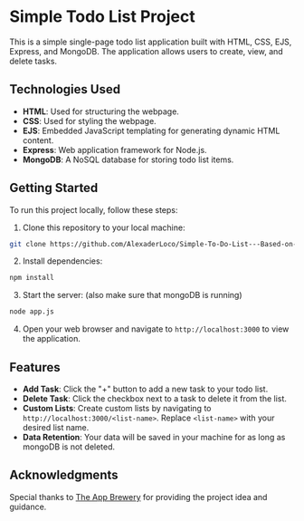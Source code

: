 # Simple Todo List Project

This is a simple single-page todo list application built with HTML, CSS, EJS, Express, and MongoDB. The application allows users to create, view, and delete tasks.

## Technologies Used

- **HTML**: Used for structuring the webpage.
- **CSS**: Used for styling the webpage.
- **EJS**: Embedded JavaScript templating for generating dynamic HTML content.
- **Express**: Web application framework for Node.js.
- **MongoDB**: A NoSQL database for storing todo list items.

## Getting Started

To run this project locally, follow these steps:

1. Clone this repository to your local machine:

```bash
git clone https://github.com/AlexaderLoco/Simple-To-Do-List---Based-on-Guide
```

2. Install dependencies:

```bash
npm install
```

3. Start the server: (also make sure that mongoDB is running)

```bash
node app.js
```

4. Open your web browser and navigate to `http://localhost:3000` to view the application.

## Features

- **Add Task**: Click the "+" button to add a new task to your todo list.
- **Delete Task**: Click the checkbox next to a task to delete it from the list.
- **Custom Lists**: Create custom lists by navigating to `http://localhost:3000/<list-name>`. Replace `<list-name>` with your desired list name.
- **Data Retention**: Your data will be saved in your machine for as long as mongoDB is not deleted.

## Acknowledgments

Special thanks to [The App Brewery](https://www.appbrewery.co/) for providing the project idea and guidance.
